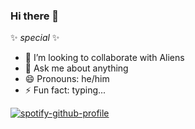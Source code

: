 ### Hi there 👋

✨ _special_ ✨

- 👯 I’m looking to collaborate with Aliens
- 💬 Ask me about anything
- 😄 Pronouns: he/him
- ⚡ Fun fact: typing...


[![spotify-github-profile](https://spotify-github-profile.vercel.app/api/view?uid=0e6phl99vxmyt3d7q4fedocyo&cover_image=true&theme=natemoo-re&bar_color=53b14f&bar_color_cover=true)](https://spotify-github-profile.vercel.app/api/view?uid=0e6phl99vxmyt3d7q4fedocyo&redirect=true)
